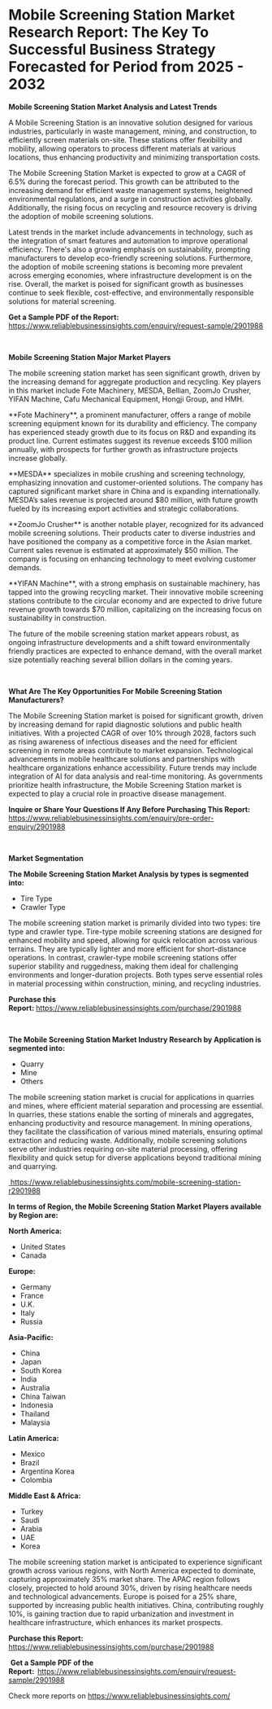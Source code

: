 <p><h1>Mobile Screening Station Market Research Report: The Key To Successful Business Strategy Forecasted for Period from 2025 - 2032</h1></p><p><strong>Mobile Screening Station Market Analysis and Latest Trends</strong></p>
<p><p>A Mobile Screening Station is an innovative solution designed for various industries, particularly in waste management, mining, and construction, to efficiently screen materials on-site. These stations offer flexibility and mobility, allowing operators to process different materials at various locations, thus enhancing productivity and minimizing transportation costs.</p><p>The Mobile Screening Station Market is expected to grow at a CAGR of 6.5% during the forecast period. This growth can be attributed to the increasing demand for efficient waste management systems, heightened environmental regulations, and a surge in construction activities globally. Additionally, the rising focus on recycling and resource recovery is driving the adoption of mobile screening solutions.</p><p>Latest trends in the market include advancements in technology, such as the integration of smart features and automation to improve operational efficiency. There's also a growing emphasis on sustainability, prompting manufacturers to develop eco-friendly screening solutions. Furthermore, the adoption of mobile screening stations is becoming more prevalent across emerging economies, where infrastructure development is on the rise. Overall, the market is poised for significant growth as businesses continue to seek flexible, cost-effective, and environmentally responsible solutions for material screening.</p></p>
<p><strong>Get a Sample PDF of the Report:&nbsp;</strong> <a href="https://www.reliablebusinessinsights.com/enquiry/request-sample/2901988?utm_campaign=2960&utm_medium=2&utm_source=Github&utm_content=ia&utm_term=11032025&utm_id=mobile-screening-station">https://www.reliablebusinessinsights.com/enquiry/request-sample/2901988</a></p>
<p>&nbsp;</p>
<p><strong>Mobile Screening Station Major Market Players</strong></p>
<p><p>The mobile screening station market has seen significant growth, driven by the increasing demand for aggregate production and recycling. Key players in this market include Fote Machinery, MESDA, Bellian, ZoomJo Crusher, YIFAN Machine, Cafu Mechanical Equipment, Hongji Group, and HMH.</p><p>**Fote Machinery**, a prominent manufacturer, offers a range of mobile screening equipment known for its durability and efficiency. The company has experienced steady growth due to its focus on R&D and expanding its product line. Current estimates suggest its revenue exceeds $100 million annually, with prospects for further growth as infrastructure projects increase globally.</p><p>**MESDA** specializes in mobile crushing and screening technology, emphasizing innovation and customer-oriented solutions. The company has captured significant market share in China and is expanding internationally. MESDA’s sales revenue is projected around $80 million, with future growth fueled by its increasing export activities and strategic collaborations.</p><p>**ZoomJo Crusher** is another notable player, recognized for its advanced mobile screening solutions. Their products cater to diverse industries and have positioned the company as a competitive force in the Asian market. Current sales revenue is estimated at approximately $50 million. The company is focusing on enhancing technology to meet evolving customer demands.</p><p>**YIFAN Machine**, with a strong emphasis on sustainable machinery, has tapped into the growing recycling market. Their innovative mobile screening stations contribute to the circular economy and are expected to drive future revenue growth towards $70 million, capitalizing on the increasing focus on sustainability in construction.</p><p>The future of the mobile screening station market appears robust, as ongoing infrastructure developments and a shift toward environmentally friendly practices are expected to enhance demand, with the overall market size potentially reaching several billion dollars in the coming years.</p></p>
<p>&nbsp;</p>
<p><strong>What Are The Key Opportunities For Mobile Screening Station Manufacturers?</strong></p>
<p><p>The Mobile Screening Station market is poised for significant growth, driven by increasing demand for rapid diagnostic solutions and public health initiatives. With a projected CAGR of over 10% through 2028, factors such as rising awareness of infectious diseases and the need for efficient screening in remote areas contribute to market expansion. Technological advancements in mobile healthcare solutions and partnerships with healthcare organizations enhance accessibility. Future trends may include integration of AI for data analysis and real-time monitoring. As governments prioritize health infrastructure, the Mobile Screening Station market is expected to play a crucial role in proactive disease management.</p></p>
<p><strong>Inquire or Share Your Questions If Any Before Purchasing This Report:</strong> <a href="https://www.reliablebusinessinsights.com/enquiry/pre-order-enquiry/2901988?utm_campaign=2960&utm_medium=2&utm_source=Github&utm_content=ia&utm_term=11032025&utm_id=mobile-screening-station">https://www.reliablebusinessinsights.com/enquiry/pre-order-enquiry/2901988</a></p>
<p>&nbsp;</p>
<p><strong>Market Segmentation</strong></p>
<p><strong>The Mobile Screening Station Market Analysis by types is segmented into:</strong></p>
<p><ul><li>Tire Type</li><li>Crawler Type</li></ul></p>
<p><p>The mobile screening station market is primarily divided into two types: tire type and crawler type. Tire-type mobile screening stations are designed for enhanced mobility and speed, allowing for quick relocation across various terrains. They are typically lighter and more efficient for short-distance operations. In contrast, crawler-type mobile screening stations offer superior stability and ruggedness, making them ideal for challenging environments and longer-duration projects. Both types serve essential roles in material processing within construction, mining, and recycling industries.</p></p>
<p><strong>Purchase this Report:&nbsp;</strong><a href="https://www.reliablebusinessinsights.com/purchase/2901988?utm_campaign=2960&utm_medium=2&utm_source=Github&utm_content=ia&utm_term=11032025&utm_id=mobile-screening-station">https://www.reliablebusinessinsights.com/purchase/2901988</a></p>
<p>&nbsp;</p>
<p><strong>The Mobile Screening Station Market Industry Research by Application is segmented into:</strong></p>
<p><ul><li>Quarry</li><li>Mine</li><li>Others</li></ul></p>
<p><p>The mobile screening station market is crucial for applications in quarries and mines, where efficient material separation and processing are essential. In quarries, these stations enable the sorting of minerals and aggregates, enhancing productivity and resource management. In mining operations, they facilitate the classification of various mined materials, ensuring optimal extraction and reducing waste. Additionally, mobile screening solutions serve other industries requiring on-site material processing, offering flexibility and quick setup for diverse applications beyond traditional mining and quarrying.</p></p>
<p><a href="https://www.reliablebusinessinsights.com/mobile-screening-station-r2901988?utm_campaign=2960&utm_medium=2&utm_source=Github&utm_content=ia&utm_term=11032025&utm_id=mobile-screening-station">&nbsp;https://www.reliablebusinessinsights.com/mobile-screening-station-r2901988</a></p>
<p><strong>In terms of Region, the Mobile Screening Station Market Players available by Region are:</strong></p>
<p>
    <p> <strong> North America: </strong>
        <ul>
            <li>United States</li>
            <li>Canada</li>
        </ul>
        </p> 
    <p> <strong> Europe: </strong>
        <ul>
            <li>Germany</li>
            <li>France</li>
            <li>U.K.</li>
            <li>Italy</li>
            <li>Russia</li>
        </ul>
        </p> 
    <p> <strong> Asia-Pacific: </strong>
        <ul>
            <li>China</li>
            <li>Japan</li>
            <li>South Korea</li>
            <li>India</li>
            <li>Australia</li>
            <li>China Taiwan</li>
            <li>Indonesia</li>
            <li>Thailand</li>
            <li>Malaysia</li>
        </ul>
        </p> 
    <p> <strong> Latin America: </strong>
        <ul>
            <li>Mexico</li>
            <li>Brazil</li>
            <li>Argentina Korea</li>
            <li>Colombia</li>
        </ul>
        </p> 
    <p> <strong> Middle East & Africa: </strong>
        <ul>
            <li>Turkey</li>
            <li>Saudi</li>
            <li>Arabia</li>
            <li>UAE</li>
            <li>Korea</li>
        </ul>
    </p>
    </p>
<p><p>The mobile screening station market is anticipated to experience significant growth across various regions, with North America expected to dominate, capturing approximately 35% market share. The APAC region follows closely, projected to hold around 30%, driven by rising healthcare needs and technological advancements. Europe is poised for a 25% share, supported by increasing public health initiatives. China, contributing roughly 10%, is gaining traction due to rapid urbanization and investment in healthcare infrastructure, which enhances its market prospects.</p></p>
<p><strong>Purchase this Report: </strong><a href="https://www.reliablebusinessinsights.com/purchase/2901988?utm_campaign=2960&utm_medium=2&utm_source=Github&utm_content=ia&utm_term=11032025&utm_id=mobile-screening-station">https://www.reliablebusinessinsights.com/purchase/2901988</a></p>
<p>&nbsp;<strong>Get a Sample PDF of the Report:&nbsp;&nbsp;</strong><a href="https://www.reliablebusinessinsights.com/enquiry/request-sample/2901988?utm_campaign=2960&utm_medium=2&utm_source=Github&utm_content=ia&utm_term=11032025&utm_id=mobile-screening-station">https://www.reliablebusinessinsights.com/enquiry/request-sample/2901988</a></p>
<p><strong></strong></p>
<p>Check more reports on <a href="https://www.reliablebusinessinsights.com/?utm_campaign=2960&utm_medium=2&utm_source=Github&utm_content=ia&utm_term=11032025&utm_id=mobile-screening-station">https://www.reliablebusinessinsights.com/</a></p>